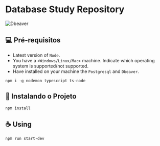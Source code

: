 # Database Study Repository

<img src="https://www.jetersonlordano.com.br/cdn/posts/02-05-23-6451013574e15/como-instalar-e-gerenciar-o-banco-de-dados-com-dbeaver.webp" alt="Dbeaver">

## 💻 Pré-requisitos

- Latest version of `Node`.
- You have a `<Windows/Linux/Mac>` machine. Indicate which operating system is supported/not supported.
- Have installed on your machine the `Postgresql` and `Dbeaver`.

```
npm i -g nodemon typescript ts-node
```

## 🚀 Instalando o Projeto

```
npm install
```

## ☕ Using

```
npm run start-dev
```
